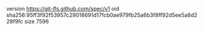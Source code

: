 version https://git-lfs.github.com/spec/v1
oid sha256:95ff3f92f53957c29018691d17fcb0ae979fb25a6b3f8ff92d5ee5a8d228f9fc
size 7596

